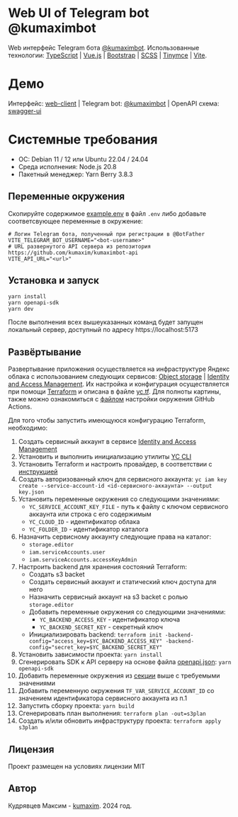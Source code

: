 # Web UI of Telegram bot @kumaximbot

Web интерфейс Telegram бота [@kumaximbot](https://t.me/kumaximbot). Использованные технологии:
[TypeScript](https://www.typescriptlang.org/) |
[Vue.js](https://vuejs.org/) |
[Bootstrap](https://getbootstrap.com/) |
[SCSS](https://sass-lang.com/) |
[Tinymce](https://www.tiny.cloud/) |
[Vite](https://vitejs.dev/).

# Демо

Интерфейс: [web-client](https://kumaximbot-ui.website.yandexcloud.net/) |
Telegram bot: [@kumaximbot](https://t.me/kumaximbot) |
OpenAPI схема: [swagger-ui](https://d5djd46lehb5f0u4atqk.apigw.yandexcloud.net/docs)


# Системные требования

- ОС: Debian 11 / 12 или Ubuntu 22.04 / 24.04
- Среда исполнения: Node.js 20.8
- Пакетный менеджер: Yarn Berry 3.8.3 


## Переменные окружения
Скопируйте содержимое [example.env](env.example) в файл `.env` либо добавьте соответсвующее переменные в окружение: 
```shell
# Логин Telegram бота, полученный при регистрации в @BotFather
VITE_TELEGRAM_BOT_USERNAME="<bot-username>"
# URL развернутого API сервера из репозитория https://github.com/kumaxim/kumaximbot-api 
VITE_API_URL="<url>"
```


## Установка и запуск
```shell
yarn install
yarn openapi-sdk
yarn dev
```

После выполнения всех вышеуказанных команд будет запущен локальный сервер, доступный по адресу https://localhost:5173


## Развёртывание
Развертывание приложения осуществляется на инфраструктуре Яндекс облака с использованием следующих сервисов:
[Object storage](https://yandex.cloud/ru/docs/storage/) |
[Identity and Access Management](https://yandex.cloud/ru/docs/iam/).
Их настройка и конфигурация осуществляется при помощи [Terraform](https://www.terraform.io/) и описана в файле [yc.tf](yc.tf).
Для полноты картины, также можно ознакомиться с [файлом](.github/workflows/main.yml) настройки окружения GitHub Actions.

Для того чтобы запустить имеющуюся конфигурацию Terraform, необходимо:
1. Создать сервисный аккаунт в сервисе [Identity and Access Management](https://yandex.cloud/ru/docs/iam/)
2. Установить и выполнить инициализацию утилиты [YC CLI](https://yandex.cloud/ru/docs/cli/quickstart)
3. Установить Terraform и настроить провайдер, в соответствии с [инструкцией](https://yandex.cloud/ru/docs/tutorials/infrastructure-management/terraform-quickstart)
4. Создать авторизованный ключ для сервисного аккаунта: `yc iam key create --service-account-id <id-сервисного-аккаунта> --output key.json`
5. Установить переменные окружения со следующими значениями:
    - `YC_SERVICE_ACCOUNT_KEY_FILE` - путь к файлу с ключом сервисного аккаунта или строка с его содержимым
    - `YC_CLOUD_ID` - идентификатор облака
    - `YC_FOLDER_ID` - идентификатор каталога
6. Назначить сервисному аккаунту следующие права на каталог:
    - `storage.editor`
    - `iam.serviceAccounts.user`
    - `iam.serviceAccounts.accessKeyAdmin`
7. Настроить backend для хранения состояний Terraform:
    - Создать s3 backet
    - Создать сервисный аккаунт и статический ключ доступа для него
    - Назначить сервисный аккаунт на s3 backet с ролью `storage.editor`
    - Добавить переменные окружения со следующими значениями:
        - `YC_BACKEND_ACCESS_KEY` - идентификатор ключа
        - `YC_BACKEND_SECRET_KEY` - секретный ключ
    - Инициализировать backend: `terraform init -backend-config="access_key=$YC_BACKEND_ACCESS_KEY" -backend-config="secret_key=$YC_BACKEND_SECRET_KEY"`
8. Установить зависимости проекта: `yarn install`
9. Сгенерировать SDK к API серверу на основе файла [openapi.json](openapi.json): `yarn openapi-sdk`
10. Добавить переменные окружения из [секции](#переменные-окружения) выше с требуемыми значениями
11. Добавить переменную окружения `TF_VAR_SERVICE_ACCOUNT_ID` со значением идентификатора сервисного аккаунта из п.1
12. Запустить сборку проекта: `yarn build`
13. Сгенерировать план выполнения: `terraform plan -out=s3plan`
14. Создать и/или обновить инфраструктуру проекта: `terraform apply s3plan`


## Лицензия

Проект размещен на условиях лицензии MIT


## Автор

Кудрявцев Максим - [kumaxim](https://github.com/kumaxim). 2024 год.